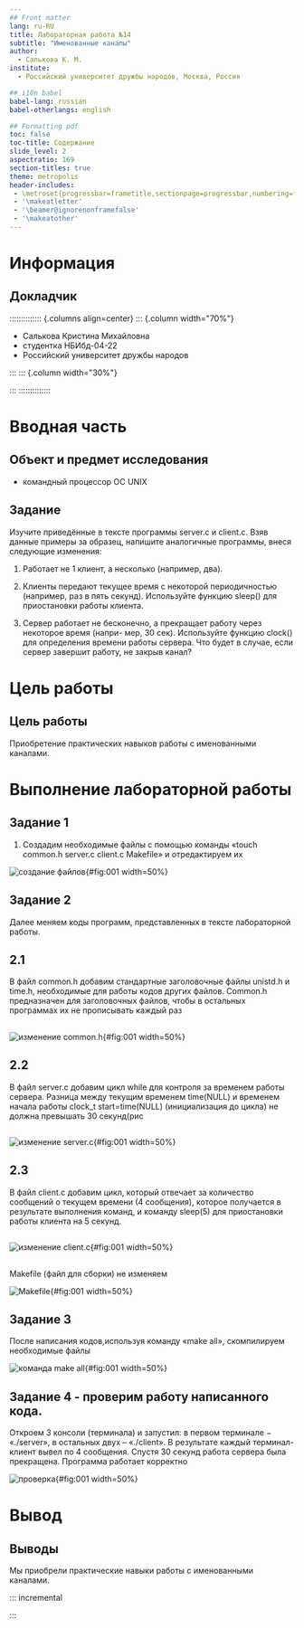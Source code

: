 ```yaml
---
## Front matter
lang: ru-RU
title: Лабораторная работа №14
subtitle: "Именованные каналы"
author:
  - Салькова К. М.
institute:
  - Российский университет дружбы народов, Москва, Россия

## i18n babel
babel-lang: russian
babel-otherlangs: english

## Formatting pdf
toc: false
toc-title: Содержание
slide_level: 2
aspectratio: 169
section-titles: true
theme: metropolis
header-includes:
 - \metroset{progressbar=frametitle,sectionpage=progressbar,numbering=fraction}
 - '\makeatletter'
 - '\beamer@ignorenonframefalse'
 - '\makeatother'
---
```


# Информация

## Докладчик

:::::::::::::: {.columns align=center}
::: {.column width="70%"}

  * Салькова Кристина Михайловна
  * студентка НБИбд-04-22
  * Российский университет дружбы народов


:::
::: {.column width="30%"}


:::
::::::::::::::

# Вводная часть

## Объект и предмет исследования

- командный процессор OC UNIX

## Задание

Изучите приведённые в тексте программы server.c и client.c. Взяв данные примеры
за образец, напишите аналогичные программы, внеся следующие изменения:

1. Работает не 1 клиент, а несколько (например, два).

2. Клиенты передают текущее время с некоторой периодичностью (например, раз в пять
секунд). Используйте функцию sleep() для приостановки работы клиента.

3. Сервер работает не бесконечно, а прекращает работу через некоторое время (напри-
мер, 30 сек). Используйте функцию clock() для определения времени работы сервера.
Что будет в случае, если сервер завершит работу, не закрыв канал?

# Цель работы


## Цель работы

Приобретение практических навыков работы с именованными каналами.

# Выполнение лабораторной работы

## Задание 1

1. Создадим необходимые файлы с помощью команды «touch common.h server.c client.c Makefile» и отредактируем их

![ создание файлов ](image/1.png){#fig:001 width=50%}

## Задание 2

Далее меняем коды программ, представленных в тексте лабораторной работы.


## 2.1

В файл common.h добавим стандартные заголовочные файлы unistd.h и time.h, необходимые для работы кодов других файлов. Common.h предназначен для заголовочных файлов, чтобы в остальных программах их не прописывать каждый раз

##

![ изменение common.h ](image/2.png){#fig:001 width=50%}

## 2.2

 В файл server.c добавим цикл while для контроля за временем работы сервера. Разница между текущим временем time(NULL) и временем начала работы clock_t start=time(NULL) (инициализация до цикла) не должна превышать 30 секунд(рис

##

![ изменение server.c ](image/3.png){#fig:001 width=50%}

## 2.3 
 
 В файл client.c добавим цикл, который отвечает за количество сообщений о текущем времени (4 сообщения), которое получается в результате выполнения команд, и команду sleep(5) для приостановки работы клиента на 5 секунд.

##

![ изменение client.c ](image/4.png){#fig:001 width=50%}

##

 Makefile (файл для сборки) не изменяем

![ Makefile ](image/5.png){#fig:001 width=50%}

## Задание 3

 После написания кодов,используя команду «make all», скомпилируем необходимые файлы

![ команда make all ](image/6.png){#fig:001 width=50%}

## Задание 4 - проверим работу написанного кода.

Откроем 3 консоли (терминала) и запустил: в первом терминале − «./server», в остальных двух – «./client». В результате каждый терминал-клиент вывел по 4 сообщения. Спустя 30 секунд работа сервера была прекращена. Программа работает корректно

![ проверка ](image/7.png){#fig:001 width=50%}

# Вывод

## Выводы

Мы приобрели практические навыки работы с именованными каналами.

::: incremental


:::

